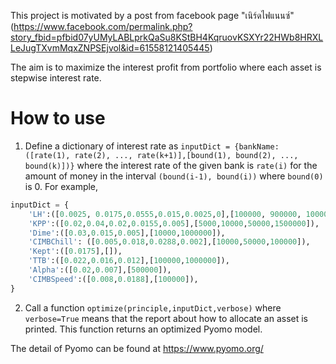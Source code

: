 This project is motivated by a post from facebook page "เนิร์ดไฟแนนซ์" (https://www.facebook.com/permalink.php?story_fbid=pfbid07yUMyLABLprkQaSu8KStBH4KqruovKSXYr22HWb8HRXLLeJugTXvmMqxZNPSEjvol&id=61558121405445)

The aim is to maximize the interest profit from portfolio where each asset is stepwise interest rate.

# How to use

1. Define a dictionary of interest rate as `inputDict = {bankName: ([rate(1), rate(2), ..., rate(k+1)],[bound(1), bound(2), ..., bound(k)])}` where the interest rate of the given bank is `rate(i)` for the amount of money in the interval `(bound(i-1), bound(i))` where `bound(0)` is 0.
For example,
```python
inputDict = {
    'LH':([0.0025, 0.0175,0.0555,0.015,0.0025,0],[100000, 900000, 1000000, 3000000, 100000000]),
    'KPP':([0.02,0.04,0.02,0.0155,0.005],[5000,10000,50000,1500000]),
    'Dime':([0.03,0.015,0.005],[10000,1000000]),
    'CIMBChill': ([0.005,0.018,0.0288,0.002],[10000,50000,100000]),
    'Kept':([0.0175],[]),
    'TTB':([0.022,0.016,0.012],[100000,1000000]),
    'Alpha':([0.02,0.007],[500000]),
    'CIMBSpeed':([0.008,0.0188],[100000]),
}
```

2. Call a function `optimize(principle,inputDict,verbose)` where `verbose=True` means that the report about how to allocate an asset is printed. This function returns an optimized Pyomo model.


The detail of Pyomo can be found at https://www.pyomo.org/